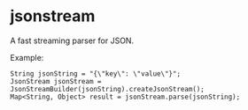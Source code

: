 jsonstream
==========

A fast streaming parser for JSON.

Example:

```
String jsonString = "{\"key\": \"value\"}";
JsonStream jsonStream = JsonStreamBuilder(jsonString).createJsonStream();
Map<String, Object> result = jsonStream.parse(jsonString);
```

